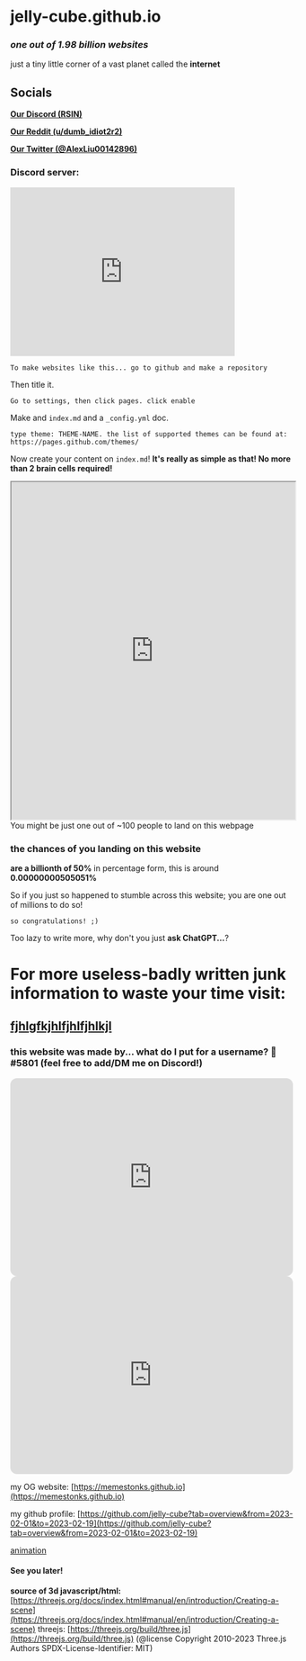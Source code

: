 

jelly-cube.github.io
====================

### _one out of 1.98 billion websites_

just a tiny little corner of a vast planet called the **internet**

Socials
-------

 [**Our Discord (RSIN)**](https://discord.gg/8ahaWYpD9P)


 [**Our Reddit (u/dumb\_idiot2r2)**](https://www.reddit.com/user/dumb_idiot2r2)


 [**Our Twitter (@AlexLiu00142896)**](https://twitter.com/AlexLiu00142896)


### Discord server:
<iframe src="https://discord.com/widget?id=1048717659753173064&theme=dark" width="400" height="300" allowtransparency="true" frameborder="0" sandbox="allow-popups allow-popups-to-escape-sandbox allow-same-origin allow-scripts"></iframe>


`To make websites like this...
go to github and make a repository`

Then title it.

`Go to settings, then click pages.
click enable`

Make and `index.md` and a `_config.yml` doc.

`type theme: THEME-NAME.
the list of supported themes can be found at:
https://pages.github.com/themes/`

Now create your content on `index.md`!
**It's really as simple as that! No more than 2 brain cells required!**

<iframe src="https://arras.io" width="506" height="600" scroll="yes"></iframe>
You might be just one out of ~100 people to land on this webpage

### the chances of you landing on this website

**are a billionth of 50%** in percentage form, this is around **0.00000000505051%**

So if you just so happened to stumble across this website; you are one out of millions to do so!

`so congratulations! ;)`

Too lazy to write more, why don't you just **ask ChatGPT...**?

For more useless-badly written junk information to waste your time visit:
=========================================================================

[](https://twitter.com/AlexLiu00142896)[fjhlgfkjhlfjhlfjhlkjl](/figdizzsittt.md)
--------------------------------------------------------------------------------


### this website was made by... **what do I put for a username?** 🥶#5801 (feel free to add/DM me on Discord!)

<iframe style="border-radius:12px" src="https://open.spotify.com/embed/playlist/49APwudtUCYjMzBBjNCn0g?utm_source=generator&theme=0" width="100%" height="352" frameBorder="0" allowfullscreen="" allow="autoplay; clipboard-write; encrypted-media; fullscreen; picture-in-picture" loading="lazy"></iframe>

<iframe style="border-radius:12px" src="https://open.spotify.com/embed/playlist/3nI2Bkuxxzr1pY1H0cgQqo?utm_source=generator&theme=0" width="100%" height="352" frameBorder="0" allowfullscreen="" allow="autoplay; clipboard-write; encrypted-media; fullscreen; picture-in-picture" loading="lazy"></iframe>

my OG website: [https://memestonks.github.io](https://memestonks.github.io)

my github profile: [https://github.com/jelly-cube?tab=overview&from=2023-02-01&to=2023-02-19](https://github.com/jelly-cube?tab=overview&from=2023-02-01&to=2023-02-19)


[animation](https:/jelly-cube/jelly-cube.github.iogh-pages/fwdk.html)

#### **See you later!**


**source of 3d javascript/html:** [https://threejs.org/docs/index.html#manual/en/introduction/Creating-a-scene](https://threejs.org/docs/index.html#manual/en/introduction/Creating-a-scene) threejs: [https://threejs.org/build/three.js](https://threejs.org/build/three.js) (@license Copyright 2010-2023 Three.js Authors SPDX-License-Identifier: MIT)

